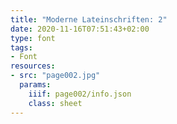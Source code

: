 ```yaml
---
title: "Moderne Lateinschriften: 2"
date: 2020-11-16T07:51:43+02:00
type: font
tags:
- Font
resources:
- src: "page002.jpg"
  params:
    iiif: page002/info.json
    class: sheet
---
```

